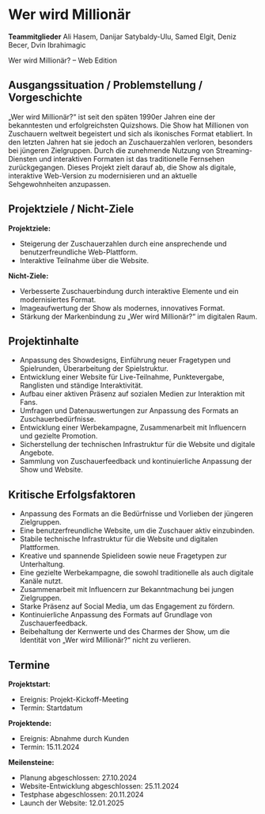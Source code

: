# Wer wird Millionär

**Teammitglieder**
Ali Hasem, Danijar Satybaldy-Ulu, Samed Elgit, Deniz Becer, Dvin Ibrahimagic

Wer wird Millionär? – Web Edition

## Ausgangssituation / Problemstellung / Vorgeschichte

„Wer wird Millionär?“ ist seit den späten 1990er Jahren eine der bekanntesten und erfolgreichsten Quizshows. Die Show hat Millionen von Zuschauern weltweit begeistert und sich als ikonisches Format etabliert. In den letzten Jahren hat sie jedoch an Zuschauerzahlen verloren, besonders bei jüngeren Zielgruppen. Durch die zunehmende Nutzung von Streaming-Diensten und interaktiven Formaten ist das traditionelle Fernsehen zurückgegangen. Dieses Projekt zielt darauf ab, die Show als digitale, interaktive Web-Version zu modernisieren und an aktuelle Sehgewohnheiten anzupassen.

## Projektziele / Nicht-Ziele  

**Projektziele:**  
- Steigerung der Zuschauerzahlen durch eine ansprechende und benutzerfreundliche Web-Plattform.
- Interaktive Teilnahme über die Website.

**Nicht-Ziele:**  
- Verbesserte Zuschauerbindung durch interaktive Elemente und ein modernisiertes Format.
- Imageaufwertung der Show als modernes, innovatives Format.
- Stärkung der Markenbindung zu „Wer wird Millionär?“ im digitalen Raum.

## Projektinhalte

- Anpassung des Showdesigns, Einführung neuer Fragetypen und Spielrunden, Überarbeitung der Spielstruktur.
- Entwicklung einer Website für Live-Teilnahme, Punktevergabe, Ranglisten und ständige Interaktivität.
- Aufbau einer aktiven Präsenz auf sozialen Medien zur Interaktion mit Fans.
- Umfragen und Datenauswertungen zur Anpassung des Formats an Zuschauerbedürfnisse.
- Entwicklung einer Werbekampagne, Zusammenarbeit mit Influencern und gezielte Promotion.
- Sicherstellung der technischen Infrastruktur für die Website und digitale Angebote.
- Sammlung von Zuschauerfeedback und kontinuierliche Anpassung der Show und Website.

## Kritische Erfolgsfaktoren

- Anpassung des Formats an die Bedürfnisse und Vorlieben der jüngeren Zielgruppen.
- Eine benutzerfreundliche Website, um die Zuschauer aktiv einzubinden.
- Stabile technische Infrastruktur für die Website und digitalen Plattformen.
- Kreative und spannende Spielideen sowie neue Fragetypen zur Unterhaltung.
- Eine gezielte Werbekampagne, die sowohl traditionelle als auch digitale Kanäle nutzt.
- Zusammenarbeit mit Influencern zur Bekanntmachung bei jungen Zielgruppen.
- Starke Präsenz auf Social Media, um das Engagement zu fördern.
- Kontinuierliche Anpassung des Formats auf Grundlage von Zuschauerfeedback.
- Beibehaltung der Kernwerte und des Charmes der Show, um die Identität von „Wer wird Millionär?“ nicht zu verlieren.

## Termine

**Projektstart:**  
- Ereignis: Projekt-Kickoff-Meeting  
- Termin: Startdatum

**Projektende:**  
- Ereignis: Abnahme durch Kunden  
- Termin: 15.11.2024

**Meilensteine:**  
- Planung abgeschlossen: 27.10.2024
- Website-Entwicklung abgeschlossen: 25.11.2024
- Testphase abgeschlossen: 20.11.2024
- Launch der Website: 12.01.2025
